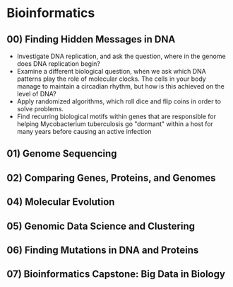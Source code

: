 # Bioinformatics


## 00) Finding Hidden Messages in DNA

- Investigate DNA replication, and ask the question, where in the genome does DNA replication begin?
- Examine a different biological question, when we ask which DNA patterns play the role of molecular clocks. The cells in your body manage to maintain a circadian rhythm, but how is this achieved on the level of DNA?
- Apply randomized algorithms, which roll dice and flip coins in order to solve problems.
- Find recurring biological motifs within genes that are responsible for helping Mycobacterium tuberculosis go "dormant" within a host for many years before causing an active infection

## 01) Genome Sequencing 
## 02) Comparing Genes, Proteins, and Genomes
## 04) Molecular Evolution
## 05) Genomic Data Science and Clustering 
## 06) Finding Mutations in DNA and Proteins
## 07) Bioinformatics Capstone: Big Data in Biology